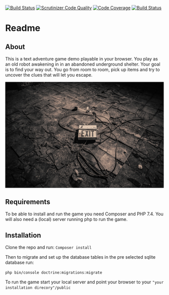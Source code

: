 [![Build Status](https://travis-ci.com/Joel80/mvc-adventure.svg?branch=main)](https://travis-ci.com/Joel80/mvc-adventure) [![Scrutinizer Code Quality](https://scrutinizer-ci.com/g/Joel80/mvc-adventure/badges/quality-score.png?b=main)](https://scrutinizer-ci.com/g/Joel80/mvc-adventure/?branch=main) [![Code Coverage](https://scrutinizer-ci.com/g/Joel80/mvc-adventure/badges/coverage.png?b=main)](https://scrutinizer-ci.com/g/Joel80/mvc-adventure/?branch=main) [![Build Status](https://scrutinizer-ci.com/g/Joel80/mvc-adventure/badges/build.png?b=main)](https://scrutinizer-ci.com/g/Joel80/mvc-adventure/build-status/main) 

# Readme
## About
This is a text adventure game demo playable in your browser. You play as an old robot awakening in in an abandoned underground shelter. Your goal is to find your way out. You go from room to room, pick up items and try to uncover the clues that will let you escape. 

![Exit image](public/img/room1.jpg?raw=true)

## Requirements
To be able to install and run the game you need Composer and PHP 7.4. You will also need a (local) server running php to run the game.

## Installation 
Clone the repo and run: 
<code>Composer install</code>

Then to migrate and set up the database tables in the pre selected sqlite database run:

<code>php bin/console doctrine:migrations:migrate</code>

To run the game start your local server and point your browser to your <code>"your installation direcory"/public</code>